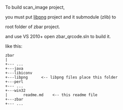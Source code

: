 To build scan_image project, 

you must put [libpng](https://github.com/ShadowsocksR-Live/libpng.git) project and it submodule (zlib) to 

root folder of zbar project.

and use VS 2010+ open zbar_qrcode.sln to build it.

like this:

```
zbar
| 
+--- ...
+---java
+---libiconv
+---libpng      <-- libpng files place this folder
+---perl
+--- ...
+---win32
|       readme.md    <-- this readme file
+---zbar
+--- ...
```
